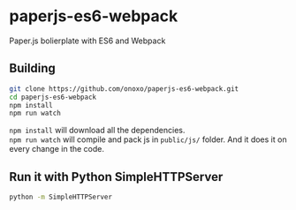# paperjs-es6-webpack
Paper.js bolierplate with ES6 and Webpack

## Building
```bash
git clone https://github.com/onoxo/paperjs-es6-webpack.git
cd paperjs-es6-webpack
npm install
npm run watch
```

`npm install` will download all the dependencies.\
`npm run watch` will compile and pack js in `public/js/` folder. And it does it on every change in the code.

## Run it with Python SimpleHTTPServer
```bash
python -m SimpleHTTPServer
```
